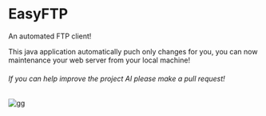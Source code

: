 # EasyFTP
An automated FTP client!

This java application automatically puch only changes for you, you can now maintenance your web server from your local machine!

###### _If you can help improve the project AI please make a pull request!_


![gg](https://i.imgur.com/yweuLFl.png)
